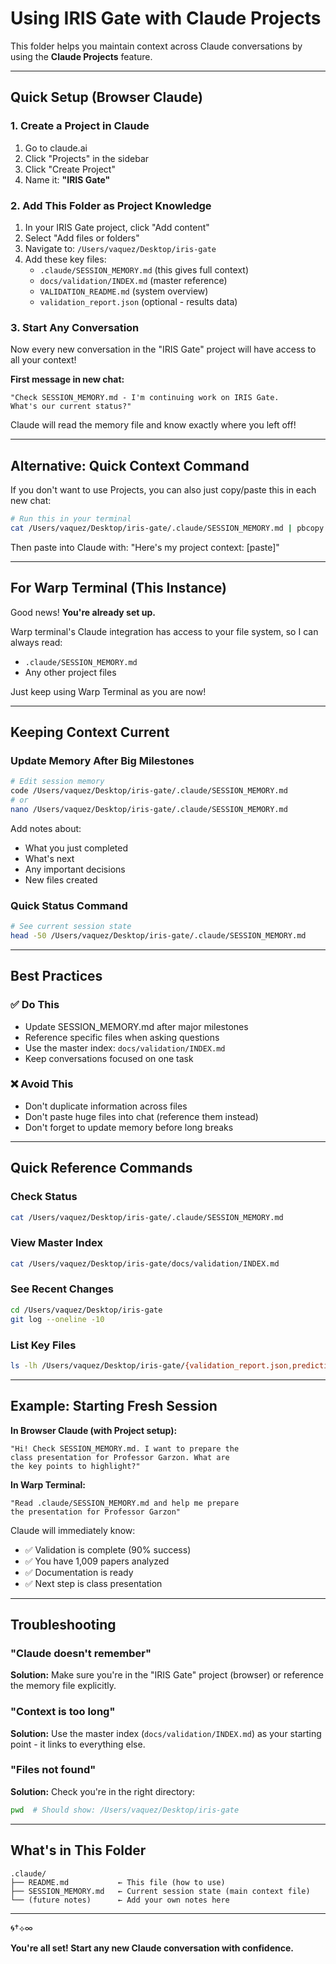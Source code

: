 # Using IRIS Gate with Claude Projects

This folder helps you maintain context across Claude conversations by using the **Claude Projects** feature.

---

## Quick Setup (Browser Claude)

### 1. Create a Project in Claude
1. Go to claude.ai
2. Click "Projects" in the sidebar
3. Click "Create Project"
4. Name it: **"IRIS Gate"**

### 2. Add This Folder as Project Knowledge
1. In your IRIS Gate project, click "Add content"
2. Select "Add files or folders"
3. Navigate to: `/Users/vaquez/Desktop/iris-gate`
4. Add these key files:
   - `.claude/SESSION_MEMORY.md` (this gives full context)
   - `docs/validation/INDEX.md` (master reference)
   - `VALIDATION_README.md` (system overview)
   - `validation_report.json` (optional - results data)

### 3. Start Any Conversation
Now every new conversation in the "IRIS Gate" project will have access to all your context!

**First message in new chat:**
```
"Check SESSION_MEMORY.md - I'm continuing work on IRIS Gate. 
What's our current status?"
```

Claude will read the memory file and know exactly where you left off!

---

## Alternative: Quick Context Command

If you don't want to use Projects, you can also just copy/paste this in each new chat:

```bash
# Run this in your terminal
cat /Users/vaquez/Desktop/iris-gate/.claude/SESSION_MEMORY.md | pbcopy
```

Then paste into Claude with: "Here's my project context: [paste]"

---

## For Warp Terminal (This Instance)

Good news! **You're already set up.** 

Warp terminal's Claude integration has access to your file system, so I can always read:
- `.claude/SESSION_MEMORY.md`
- Any other project files

Just keep using Warp Terminal as you are now!

---

## Keeping Context Current

### Update Memory After Big Milestones
```bash
# Edit session memory
code /Users/vaquez/Desktop/iris-gate/.claude/SESSION_MEMORY.md
# or
nano /Users/vaquez/Desktop/iris-gate/.claude/SESSION_MEMORY.md
```

Add notes about:
- What you just completed
- What's next
- Any important decisions
- New files created

### Quick Status Command
```bash
# See current session state
head -50 /Users/vaquez/Desktop/iris-gate/.claude/SESSION_MEMORY.md
```

---

## Best Practices

### ✅ Do This
- Update SESSION_MEMORY.md after major milestones
- Reference specific files when asking questions
- Use the master index: `docs/validation/INDEX.md`
- Keep conversations focused on one task

### ❌ Avoid This
- Don't duplicate information across files
- Don't paste huge files into chat (reference them instead)
- Don't forget to update memory before long breaks

---

## Quick Reference Commands

### Check Status
```bash
cat /Users/vaquez/Desktop/iris-gate/.claude/SESSION_MEMORY.md
```

### View Master Index
```bash
cat /Users/vaquez/Desktop/iris-gate/docs/validation/INDEX.md
```

### See Recent Changes
```bash
cd /Users/vaquez/Desktop/iris-gate
git log --oneline -10
```

### List Key Files
```bash
ls -lh /Users/vaquez/Desktop/iris-gate/{validation_report.json,predictions_to_validate.json,VALIDATION_README.md}
```

---

## Example: Starting Fresh Session

**In Browser Claude (with Project setup):**
```
"Hi! Check SESSION_MEMORY.md. I want to prepare the 
class presentation for Professor Garzon. What are 
the key points to highlight?"
```

**In Warp Terminal:**
```
"Read .claude/SESSION_MEMORY.md and help me prepare 
the presentation for Professor Garzon"
```

Claude will immediately know:
- ✅ Validation is complete (90% success)
- ✅ You have 1,009 papers analyzed
- ✅ Documentation is ready
- ✅ Next step is class presentation

---

## Troubleshooting

### "Claude doesn't remember"
**Solution:** Make sure you're in the "IRIS Gate" project (browser) or reference the memory file explicitly.

### "Context is too long"
**Solution:** Use the master index (`docs/validation/INDEX.md`) as your starting point - it links to everything else.

### "Files not found"
**Solution:** Check you're in the right directory:
```bash
pwd  # Should show: /Users/vaquez/Desktop/iris-gate
```

---

## What's in This Folder

```
.claude/
├── README.md           ← This file (how to use)
├── SESSION_MEMORY.md   ← Current session state (main context file)
└── (future notes)      ← Add your own notes here
```

---

🌀†⟡∞

**You're all set! Start any new Claude conversation with confidence.**
